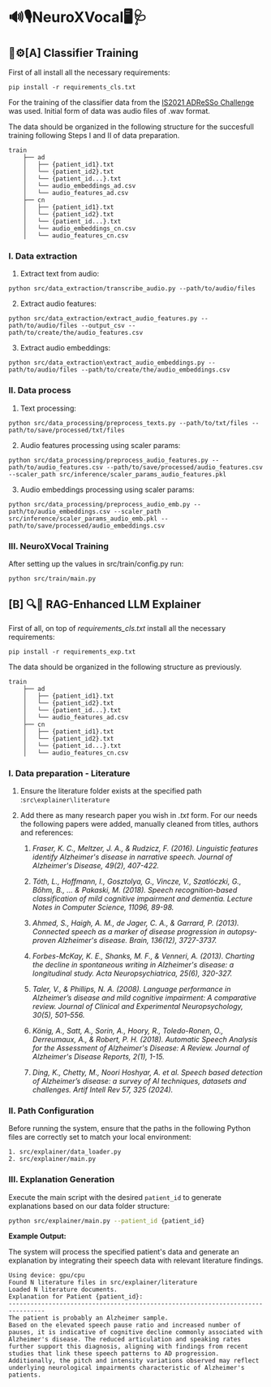 # 🔊🎙️NeuroXVocal🖥️🩺

## 🧠⚙️[A] Classifier Training

First of all install all the necessary requirements:
```
pip install -r requirements_cls.txt
```
For the training of the classifier data from the [IS2021 ADReSSo Challenge](https://edin.ac/3p1cyaI) was used. Initial form of data was audio files of .wav format.

The data should be organized in the following structure for the succesfull training following Steps I and II of data preparation.

```
train
    ├── ad
    │   ├── {patient_id1}.txt
    │   └── {patient_id2}.txt
    │   └── {patient_id...}.txt
    │   └── audio_embeddings_ad.csv 
    │   └── audio_features_ad.csv            
    ├── cn
    │   ├── {patient_id1}.txt
    │   └── {patient_id2}.txt
    │   └── {patient_id...}.txt
    │   └── audio_embeddings_cn.csv 
    │   └── audio_features_cn.csv 
```
### I. Data extraction

1. Extract text from audio:
```
python src/data_extraction/transcribe_audio.py --path/to/audio/files
```
2. Extract audio features:
```
python src/data_extraction/extract_audio_features.py --path/to/audio/files --output_csv --path/to/create/the/audio_features.csv  
```
3. Extract audio embeddings:
```
python src/data_extraction\extract_audio_embeddings.py --path/to/audio/files --path/to/create/the/audio_embeddings.csv  
```
### II. Data process

1. Text processing:
```
python src/data_processing/preprocess_texts.py --path/to/txt/files --path/to/save/processed/txt/files
```
2. Audio features processing using scaler params:
```
python src/data_processing/preprocess_audio_features.py --path/to/audio_features.csv --path/to/save/processed/audio_features.csv --scaler_path src/inference/scaler_params_audio_features.pkl 
```
3. Audio embeddings processing using scaler params:
```
python src/data_processing/preprocess_audio_emb.py --path/to/audio_embeddings.csv --scaler_path src/inference/scaler_params_audio_emb.pkl --path/to/save/processed/audio_embeddings.csv
```
### III. NeuroXVocal Training

After setting up the values in src/train/config.py run:

```
python src/train/main.py  
```

## [B] 🔍💬 RAG-Enhanced LLM Explainer

First of all, on top of *requirements_cls.txt* install all the necessary requirements:
```
pip install -r requirements_exp.txt
```

The data should be organized in the following structure as previously.

```
train
    ├── ad
    │   ├── {patient_id1}.txt
    │   └── {patient_id2}.txt
    │   └── {patient_id...}.txt
    │   └── audio_features_ad.csv            
    ├── cn
    │   ├── {patient_id1}.txt
    │   └── {patient_id2}.txt
    │   └── {patient_id...}.txt
    │   └── audio_features_cn.csv
```
### I. Data preparation - Literature

1. Ensure the literature folder exists at the specified path :`src\explainer\literature`

2. Add there as many research paper you wish in *.txt* form. For our needs the following papers were added, manually cleaned from titles, authors and references:

    1. *Fraser, K. C., Meltzer, J. A., & Rudzicz, F. (2016). Linguistic features identify Alzheimer's disease in narrative speech. Journal of Alzheimer's Disease, 49(2), 407-422.*

    2. *Tóth, L., Hoffmann, I., Gosztolya, G., Vincze, V., Szatlóczki, G., Bőhm, B., ... & Pakaski, M. (2018). Speech recognition-based classification of mild cognitive impairment and dementia. Lecture Notes in Computer Science, 11096, 89-98.*

    3. *Ahmed, S., Haigh, A. M., de Jager, C. A., & Garrard, P. (2013). Connected speech as a marker of disease progression in autopsy-proven Alzheimer's disease. Brain, 136(12), 3727-3737.*

    4. *Forbes-McKay, K. E., Shanks, M. F., & Venneri, A. (2013). Charting the decline in spontaneous writing in Alzheimer's disease: a longitudinal study. Acta Neuropsychiatrica, 25(6), 320-327.*

    5. *Taler, V., & Phillips, N. A. (2008). Language performance in Alzheimer’s disease and mild cognitive impairment: A comparative review. Journal of Clinical and Experimental Neuropsychology, 30(5), 501–556.*

    6. *König, A., Satt, A., Sorin, A., Hoory, R., Toledo-Ronen, O., Derreumaux, A., & Robert, P. H. (2018). Automatic Speech Analysis for the Assessment of Alzheimer's Disease: A Review. Journal of Alzheimer's Disease Reports, 2(1), 1-15.*

    7. *Ding, K., Chetty, M., Noori Hoshyar, A. et al. Speech based detection of Alzheimer’s disease: a survey of AI techniques, datasets and challenges. Artif Intell Rev 57, 325 (2024).*

### II. Path Configuration

Before running the system, ensure that the paths in the following Python files are correctly set to match your local environment:

```
1. src/explainer/data_loader.py
2. src/explainer/main.py
```

### III. Explanation Generation

Execute the main script with the desired `patient_id` to generate explanations based on our data folder structure:

```bash
python src/explainer/main.py --patient_id {patient_id}
```

**Example Output:**

The system will process the specified patient's data and generate an explanation by integrating their speech data with relevant literature findings.

```
Using device: gpu/cpu
Found N literature files in src/explainer/literature
Loaded N literature documents.
Explanation for Patient {patient_id}:
--------------------------------------------------------------------------------
The patient is probably an Alzheimer sample.
Based on the elevated speech pause ratio and increased number of pauses, it is indicative of cognitive decline commonly associated with Alzheimer's disease. The reduced articulation and speaking rates further support this diagnosis, aligning with findings from recent studies that link these speech patterns to AD progression. Additionally, the pitch and intensity variations observed may reflect underlying neurological impairments characteristic of Alzheimer's patients.
```




